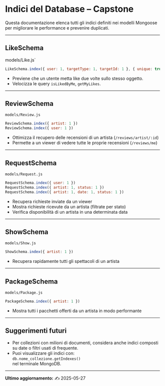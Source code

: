 # Indici del Database – Capstone

Questa documentazione elenca tutti gli indici definiti nei modelli Mongoose per migliorare le performance e prevenire duplicati.

---

## LikeSchema

models/Like.js`

```js
LikeSchema.index({ user: 1, targetType: 1, targetId: 1 }, { unique: true })
```

- Previene che un utente metta like due volte sullo stesso oggetto.
- Velocizza le query `isLikedByMe`, `getMyLikes`.

---

##  ReviewSchema

`models/Review.js`

```js
ReviewSchema.index({ artist: 1 })
ReviewSchema.index({ user: 1 })
```

- Ottimizza il recupero delle recensioni di un artista (`/reviews/artist/:id`)
- Permette a un viewer di vedere tutte le proprie recensioni (`/reviews/me`)

---

## RequestSchema

`models/Request.js`

```js
RequestSchema.index({ user: 1 })
RequestSchema.index({ artist: 1, status: 1 })
RequestSchema.index({ artist: 1, date: 1, status: 1 })
```

- Recupera richieste inviate da un viewer
- Mostra richieste ricevute da un artista (filtrate per stato)
- Verifica disponibilità di un artista in una determinata data

---

##  ShowSchema

`models/Show.js`

```js
ShowSchema.index({ artist: 1 })
```

- Recupera rapidamente tutti gli spettacoli di un artista

---

##  PackageSchema

 `models/Package.js`

```js
PackageSchema.index({ artist: 1 })
```

- Mostra tutti i pacchetti offerti da un artista in modo performante

---

##  Suggerimenti futuri

- Per collezioni con milioni di documenti, considera anche indici composti su date o filtri usati di frequente.
- Puoi visualizzare gli indici con:  
  `db.nome_collezione.getIndexes()`  
  nel terminale MongoDB.

---

**Ultimo aggiornamento:** ✍️ 2025-05-27
